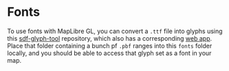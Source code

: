 # Fonts

To use fonts with MapLibre GL, you can convert a `.ttf` file into glyphs using this [sdf-glyph-tool](https://github.com/protomaps/sdf-glyph-tool) repository, which also has a corresponding [web app](https://protomaps.github.io/sdf-glyph-tool/). Place that folder containing a bunch pf `.pbf` ranges into this `fonts` folder locally, and you should be able to access that glyph set as a font in your map.
